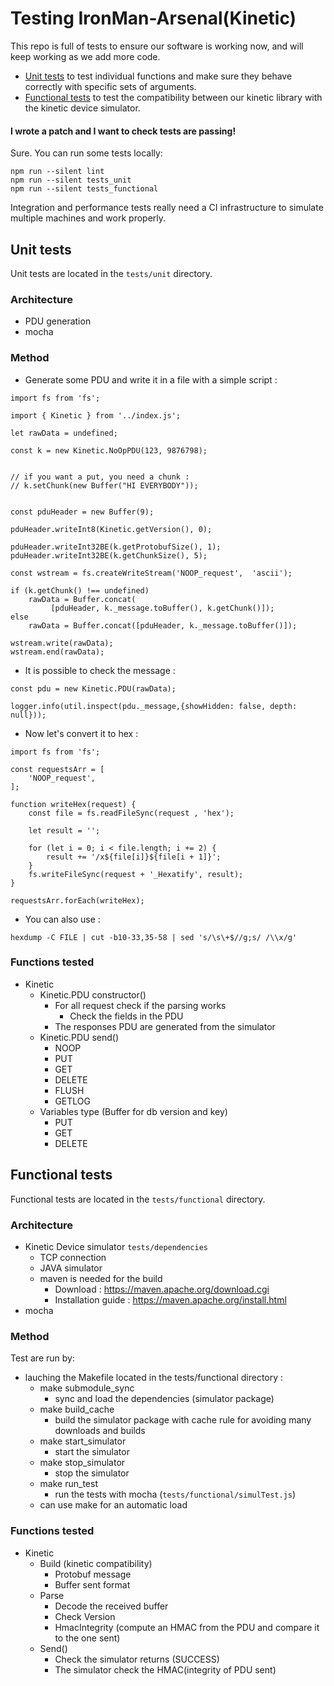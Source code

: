 # Testing IronMan-Arsenal(Kinetic)

This repo is full of tests to ensure our software is working now, and will keep
working as we add more code.

* [Unit tests](#unit-tests)  to test individual functions and make sure they
 behave correctly with specific sets of arguments.
* [Functional tests](#functional-tests) to test the compatibility between our 
 kinetic library with the kinetic device simulator.

#### I wrote a patch and I want to check tests are passing!

Sure. You can run some tests locally:

```
npm run --silent lint
npm run --silent tests_unit
npm run --silent tests_functional
```

Integration and performance tests really need a CI infrastructure to simulate
multiple machines and work properly.

## Unit tests

Unit tests are located in the `tests/unit` directory.

### Architecture

* PDU generation
* mocha

### Method

* Generate some PDU and write it in a file with a simple script :

```node
import fs from 'fs';

import { Kinetic } from '../index.js';

let rawData = undefined;

const k = new Kinetic.NoOpPDU(123, 9876798);


// if you want a put, you need a chunk : 
// k.setChunk(new Buffer("HI EVERYBODY"));


const pduHeader = new Buffer(9);

pduHeader.writeInt8(Kinetic.getVersion(), 0);

pduHeader.writeInt32BE(k.getProtobufSize(), 1);
pduHeader.writeInt32BE(k.getChunkSize(), 5);

const wstream = fs.createWriteStream('NOOP_request',  'ascii');

if (k.getChunk() !== undefined)
    rawData = Buffer.concat(
         [pduHeader, k._message.toBuffer(), k.getChunk()]);
else
    rawData = Buffer.concat([pduHeader, k._message.toBuffer()]);

wstream.write(rawData);
wstream.end(rawData);
```

* It is possible to check the message :

```node
const pdu = new Kinetic.PDU(rawData);

logger.info(util.inspect(pdu._message,{showHidden: false, depth: null}));
```

* Now let's convert it to hex :

```node
import fs from 'fs';

const requestsArr = [
    'NOOP_request',
];

function writeHex(request) {
    const file = fs.readFileSync(request , 'hex');

    let result = '';

    for (let i = 0; i < file.length; i += 2) {
        result += '/x${file[i]}${file[i + 1]}';
    }
    fs.writeFileSync(request + '_Hexatify', result);
}

requestsArr.forEach(writeHex);
```
  
  - You can also use :
  
  ``` 
  hexdump -C FILE | cut -b10-33,35-58 | sed 's/\s\+$//g;s/ /\\x/g' 
  ```

### Functions tested

* Kinetic
   - Kinetic.PDU constructor()
     - For all request check if the parsing works
       - Check the fields in the PDU
     - The responses PDU are generated from the simulator
   - Kinetic.PDU send()
     - NOOP
     - PUT
     - GET
     - DELETE
     - FLUSH
     - GETLOG
   - Variables type (Buffer for db version and key)
     - PUT
     - GET
     - DELETE
   
## Functional tests

Functional tests are located in the `tests/functional` directory.

### Architecture

* Kinetic Device simulator `tests/dependencies`
  - TCP connection
  - JAVA simulator
  - maven is needed for the build
    - Download : https://maven.apache.org/download.cgi
    - Installation guide : https://maven.apache.org/install.html
* mocha

### Method

Test are run by:
* lauching the Makefile located in the tests/functional directory :
  - make submodule_sync
    - sync and load the dependencies (simulator package) 
  - make build_cache
    - build the simulator package with cache rule for avoiding many downloads 
      and builds
  - make start_simulator
    - start the simulator
  - make stop_simulator
    - stop the simulator
  - make run_test
    - run the tests with mocha (`tests/functional/simulTest.js`)
  - can use make for an automatic load

### Functions tested

* Kinetic
  - Build (kinetic compatibility)
    - Protobuf message
    - Buffer sent format
  - Parse
    - Decode the received buffer
    - Check Version
    - HmacIntegrity 
      (compute an HMAC from the PDU and compare it to the one sent)
  - Send()
    - Check the simulator returns (SUCCESS)
    - The simulator check the HMAC(integrity of PDU sent)
